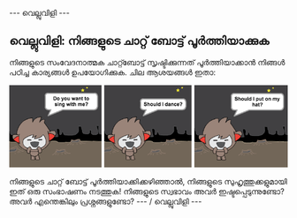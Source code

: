 \--- വെല്ലുവിളി \---

## വെല്ലുവിളി: നിങ്ങളുടെ ചാറ്റ് ബോട്ട് പൂർത്തിയാക്കുക

നിങ്ങളുടെ സംവേദനാത്മക ചാറ്റ്ബോട്ട് സൃഷ്ടിക്കുന്നത് പൂർത്തിയാക്കാൻ നിങ്ങൾ പഠിച്ച കാര്യങ്ങൾ ഉപയോഗിക്കുക. ചില ആശയങ്ങൾ ഇതാ:

![ChatBot ആശയങ്ങൾ](images/chatbot-ideas.png)

നിങ്ങളുടെ ചാറ്റ് ബോട്ട് പൂർത്തിയാക്കിക്കഴിഞ്ഞാൽ, നിങ്ങളുടെ സുഹൃത്തുക്കളുമായി ഇത് ഒരു സംഭാഷണം നടത്തുക! നിങ്ങളുടെ സ്വഭാവം അവർ ഇഷ്ടപ്പെടുന്നുണ്ടോ? അവർ എന്തെങ്കിലും പ്രശ്നങ്ങളുണ്ടോ? \--- / വെല്ലുവിളി \---